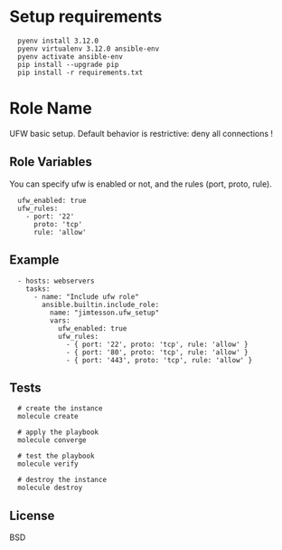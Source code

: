 Setup requirements
=========

```
  pyenv install 3.12.0
  pyenv virtualenv 3.12.0 ansible-env
  pyenv activate ansible-env
  pip install --upgrade pip
  pip install -r requirements.txt
```

Role Name
=========

UFW basic setup. Default behavior is restrictive: deny all connections !

Role Variables
--------------

You can specify ufw is enabled or not, and the rules (port, proto, rule).

```
  ufw_enabled: true
  ufw_rules:
    - port: '22'
      proto: 'tcp'
      rule: 'allow'
```

Example
----------------

```
  - hosts: webservers
    tasks:
      - name: "Include ufw role"
        ansible.builtin.include_role:
          name: "jimtesson.ufw_setup"
          vars:
            ufw_enabled: true
            ufw_rules:
              - { port: '22', proto: 'tcp', rule: 'allow' }
              - { port: '80', proto: 'tcp', rule: 'allow' }
              - { port: '443', proto: 'tcp', rule: 'allow' }

```

Tests
----------------

```
  # create the instance
  molecule create

  # apply the playbook
  molecule converge

  # test the playbook
  molecule verify

  # destroy the instance
  molecule destroy  
```

License
-------

BSD
